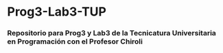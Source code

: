 # Prog3-Lab3-TUP

### Repositorio para Prog3 y Lab3 de la Tecnicatura Universitaria en Programación con el Profesor Chiroli
